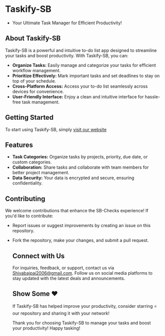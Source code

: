 # Taskify-SB

- Your Ultimate Task Manager for Efficient Productivity!

## About Taskify-SB

Taskify-SB is a powerful and intuitive to-do list app designed to streamline your tasks and boost productivity. With Taskify-SB, you can:

- **Organize Tasks:** Easily manage and categorize your tasks for efficient workflow management.
- **Prioritize Effectively:** Mark important tasks and set deadlines to stay on top of your schedule.
- **Cross-Platform Access:** Access your to-do list seamlessly across devices for convenience.
- **User-Friendly Interface:** Enjoy a clean and intuitive interface for hassle-free task management.

## Getting Started

To start using Taskify-SB, simply [visit our website](https://shiva-bajpai.github.io/Taskify-SB/)

## Features

- **Task Categories:** Organize tasks by projects, priority, due date, or custom categories.
- **Collaboration:** Share tasks and collaborate with team members for better project management.
- **Data Security:** Your data is encrypted and secure, ensuring confidentiality.

## Contributing

We welcome contributions that enhance the SB-Checks experience! If you'd like to contribute:
- Report issues or suggest improvements by creating an issue on this repository.
- Fork the repository, make your changes, and submit a pull request.

  <section>
    <h2>Connect with Us</h2>
    <p>For inquiries, feedback, or support, contact us via <a href="mailto:shivabajpai2006@gmail.com">Shivabajpai2006@gmail.com</a>. Follow us on social media platforms to stay updated with the latest deals and announcements.</p>
  </section>

  <section>
    <h2>Show Some ❤️ </h2>
    <p>If Taskify-SB has helped improve your productivity, consider starring ⭐ our repository and sharing it with your network!</p>
    <P>Thank you for choosing Taskify-SB to manage your tasks and boost your productivity! Happy tasking!</P>
  </section>





